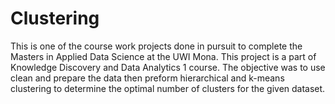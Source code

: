 # Clustering
This is one of the course work projects done in pursuit to complete the Masters in Applied Data Science at the UWI Mona. This project is a part of Knowledge Discovery and Data Analytics 1 course. The objective was to use clean and prepare the data then preform hierarchical and k-means clustering to determine the optimal number of clusters for the given dataset.
